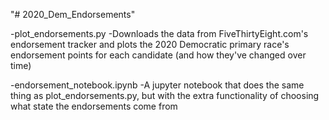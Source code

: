 "# 2020_Dem_Endorsements" 

-plot_endorsements.py
	-Downloads the data from FiveThirtyEight.com's endorsement tracker and plots the 2020 Democratic primary race's endorsement points for each candidate (and how they've changed over time)
	
-endorsement_notebook.ipynb
	-A jupyter notebook that does the same thing as plot_endorsements.py, but with the extra functionality of choosing what state the endorsements come from